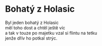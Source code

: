# Bohatý z Holasic

Byl jeden bohatý z Holasic  
měl toho dost a chtěl ještě víc  
a tak v touze po majetku
vzal si flintu na tetku  
jenže dřív ho potkal strýc.
